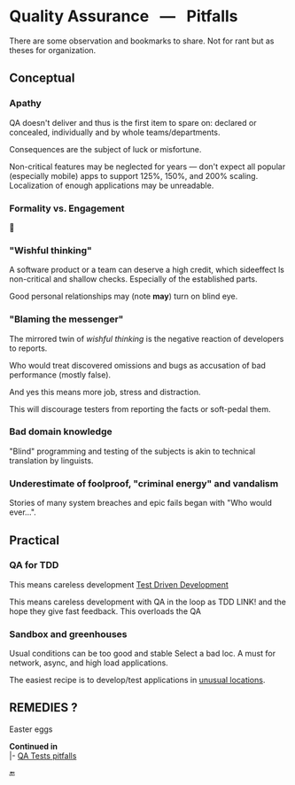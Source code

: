 # Quality Assurance &nbsp; &mdash; &nbsp; Pitfalls

There are some observation and bookmarks to share. Not for rant but as theses for organization.
 
## Conceptual

### Apathy

QA doesn't deliver and thus is the first item to spare on: declared or concealed, individually and by whole teams/departments.

Consequences are the subject of luck or misfortune. 

Non-critical features may be neglected for years &mdash; don't expect all popular (especially mobile) apps to support 125%, 150%, and 200% scaling. Localization of enough applications may be unreadable. 

###  Formality vs. Engagement 

🚧 

### "Wishful thinking"

A software product or a team can deserve a high credit, which sideeffect ls non-critical and shallow checks. Especially of the established parts.

Good personal relationships may (note **may**) turn on blind eye.

### "Blaming the messenger"

The mirrored twin of _wishful thinking_ is the negative reaction of developers to reports.

Who would treat discovered omissions and bugs as accusation of bad performance (mostly false).

And yes this means more job, stress and distraction.

This will discourage testers from reporting the facts or soft-pedal them.

### Bad domain knowledge

"Blind" programming and testing of the subjects is akin to technical translation by linguists.

### Underestimate of foolproof, "criminal energy" and vandalism

Stories of many system breaches and epic fails began with "Who would ever...". 

## Practical

 ### QA for TDD

This means careless development  [Test Driven Development](../../tests/asDrive)

This means careless development with QA in the loop as TDD LINK! and the hope they give fast feedback. This overloads the QA

### Sandbox and greenhouses

Usual conditions can be too good and stable  Select a bad loc. A must for network, async, and high load applications.

The easiest recipe is to develop/test applications in [unusual locations](../../../pencraft/README%2B/offtopic/anti-home-office.md).


## REMEDIES ?

Easter eggs

**Continued in**\
|- [QA Tests pitfalls](../../tests/asQA/README+/QA_tests-pitfalls.md)

🔚

